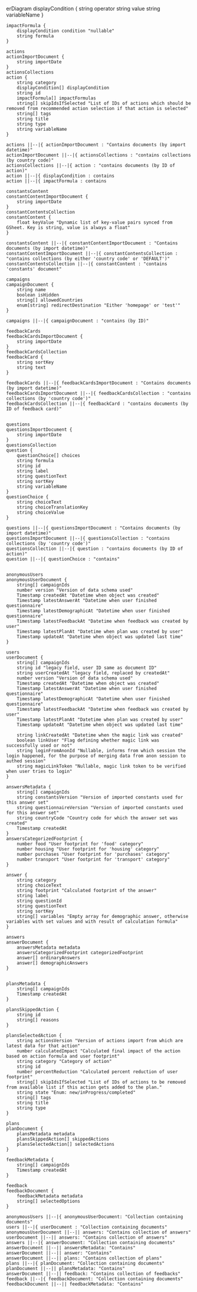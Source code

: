 erDiagram
displayCondition {
string operator
string value
string variableName
}

    impactFormula {
        displayCondition condition "nullable"
        string formula
    }

    actions
    actionImportDocument {
        string importDate
    }
    actionsCollections
    action {
        string category
        displayCondition[] displayCondition
        string id
        impactFormula[] impactFormulas
        string[] skipIdsIfSelected "List of IDs of actions which should be removed from recommended action selection if that action is selected"
        string[] tags
        string title
        string type
        string variableName
    }

    actions ||--|{ actionImportDocument : "Contains documents (by import datetime)"
    actionImportDocument ||--|{ actionsCollections : "contains collections (by country code)"
    actionsCollections ||--|{ action : "contains documents (by ID of action)"
    action ||--|{ displayCondition : contains
    action ||--|{ impactFormula : contains

    constantsContent
    constantContentImportDocument {
        string importDate
    }
    constantContentsCollection
    constantContent {
        float keyValue "Dynamic list of key-value pairs synced from GSheet. Key is string, value is always a float"
    }

    constantsContent ||--|{ constantContentImportDocument : "Contains documents (by import datetime)"
    constantContentImportDocument ||--|{ constantContentsCollection : "contains collections (by either 'country code' or 'DEFAULT')"
    constantContentsCollection ||--|{ constantContent : "contains 'constants' document"

    campaigns
    campaignDocument {
        string name
        boolean isHidden
        string[] allowedCountries
        enum[string] redirectDestination "Either 'homepage' or 'test'"
    }

    campaigns ||--|{ campaignDocument : "contains (by ID)"

    feedbackCards
    feedbackCardsImportDocument {
        string importDate
    }
    feedbackCardsCollection
    feedbackCard {
        string sortKey
        string text
    }

    feedbackCards ||--|{ feedbackCardsImportDocument : "Contains documents (by import datetime)"
    feedbackCardsImportDocument ||--|{ feedbackCardsCollection : "contains collections (by 'country code')"
    feedbackCardsCollection ||--|{ feedbackCard : "contains documents (by ID of feedback card)"


    questions
    questionsImportDocument {
        string importDate
    }
    questionsCollection
    question {
        questionChoice[] choices
        string formula
        string id
        string label
        string questionText
        string sortKey
        string variableName
    }
    questionChoice {
        string choiceText
        string choiceTranslationKey
        string choiceValue
    }

    questions ||--|{ questionsImportDocument : "Contains documents (by import datetime)"
    questionsImportDocument ||--|{ questionsCollection : "contains collections (by 'country code')"
    questionsCollection ||--|{ question : "contains documents (by ID of action)"
    question ||--|{ questionChoice : "contains"


    anonymousUsers
    anonymousUserDocument {
        string[] campaignIds
        number version "Version of data schema used"
        Timestamp createdAt "Datetime when object was created"
        Timestamp latestAnswerAt "Datetime when user finished questionnaire"
        Timestamp latestDemographicAt "Datetime when user finished questionnaire"
        Timestamp latestFeedbackAt "Datetime when feedback was created by user"
        Timestamp latestPlanAt "Datetime when plan was created by user"
        Timestamp updateAt "Datetime when object was updated last time"
    }

    users
    userDocument {
        string[] campaignIds
        string id "legacy field, user ID same as document ID"
        string userCreatedAt "legacy field, replaced by createdAt"
        number version "Version of data schema used"
        Timestamp createdAt "Datetime when object was created"
        Timestamp latestAnswerAt "Datetime when user finished questionnaire"
        Timestamp latestDemographicAt "Datetime when user finished questionnaire"
        Timestamp latestFeedbackAt "Datetime when feedback was created by user"
        Timestamp latestPlanAt "Datetime when plan was created by user"
        Timestamp updateAt "Datetime when object was updated last time"

        string linkCreatedAt "Datetime when the magic link was created"
        boolean linkUser "Flag defining whether magic link was successfully used or not"
        string loginFromAnonId "Nullable, informs from which session the login happened, for the purpose of merging data from anon session to authed session"
        string magicLinkToken "Nullable, magic link token to be verified when user tries to login"
    }

    answersMetadata {
        string[] campaignIds
        string constantsVersion "Version of imported constants used for this answer set"
        string questionnaireVersion "Version of imported constants used for this answer set"
        string countryCode "Country code for which the answer set was created"
        Timestamp createdAt
    }
    answersCategorizedFootprint {
        number food "User footprint for 'food' category"
        number housing "User footprint for 'housing' category"
        number purchases "User footprint for 'purchases' category"
        number transport "User footprint for 'transport' category"
    }

    answer {
        string category
        string choiceText
        string footprint "Calculated footprint of the answer"
        string label
        string questionId
        string questionText
        string sortKey
        string[] variables "Empty array for demographic answer, otherwise variables with set values and with result of calculation formula"
    }

    answers
    answerDocument {
        answersMetadata metadata
        answersCategorizedFootprint categorizedFootprint
        answer[] ordinaryAnswers
        answer[] demographicAnswers
    }


    plansMetadata {
        string[] campaignIds
        Timestamp createdAt
    }

    plansSkippedAction {
        string id
        string[] reasons
    }

    plansSelectedAction {
        string actionsVersion "Version of actions import from which are latest data for that action"
        number calculatedImpact "Calculated final impact of the action based on action formula and user footprint"
        string category "Category of action"
        string id
        number percentReduction "Calculated percent reduction of user footprint"
        string[] skipIdsIfSelected "List of IDs of actions to be removed from available list if this action gets added to the plan."
        string state "Enum: new/inProgress/completed"
        string[] tags
        string title
        string type
    }

    plans
    planDocument {
        plansMetadata metadata
        plansSkippedAction[] skippedActions
        plansSelectedAction[] selectedActions
    }

    feedbackMetadata {
        string[] campaignIds
        Timestamp createdAt
    }

    feedback
    feedbackDocument {
        feedbackMetadata metadata
        string[] selectedOptions
    }

    anonymousUsers ||--|{ anonymousUserDocument: "Collection containing documents"
    users ||--|{ userDocument : "Collection containing documents"
    anonymousUserDocument ||--|| answers: "Contains collection of answers"
    userDocument ||--|| answers: "Contains collection of answers"
    answers ||--|{ answerDocument: "Collection containing documents"
    answerDocument ||--|| answersMetadata: "Contains"
    answerDocument ||--|| answer: "Contains"
    answerDocument ||--|| plans: "Contains collection of plans"
    plans ||--|{ planDocument: "Collection containing documents"
    planDocument ||--|| plansMetadata: "Contains"
    answerDocument ||--|| feedback: "Contains collection of feedbacks"
    feedback ||--|{ feedbackDocument: "Collection containing documents"
    feedbackDocument ||--|| feedbackMetadata: "Contains"
